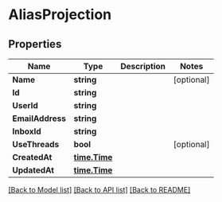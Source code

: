 # AliasProjection

## Properties

Name | Type | Description | Notes
------------ | ------------- | ------------- | -------------
**Name** | **string** |  | [optional] 
**Id** | **string** |  | 
**UserId** | **string** |  | 
**EmailAddress** | **string** |  | 
**InboxId** | **string** |  | 
**UseThreads** | **bool** |  | [optional] 
**CreatedAt** | [**time.Time**](time.Time) |  | 
**UpdatedAt** | [**time.Time**](time.Time) |  | 

[[Back to Model list]](../README#documentation-for-models) [[Back to API list]](../README#documentation-for-api-endpoints) [[Back to README]](../README)


